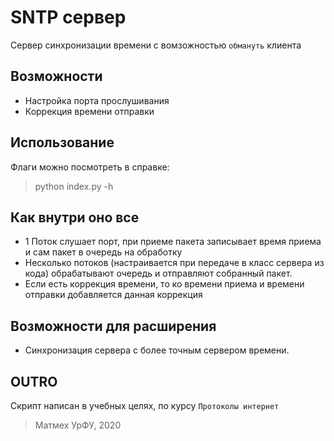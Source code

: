 # SNTP сервер
Сервер синхронизации времени с вомзожностью `обмануть` клиента

## Возможности
* Настройка порта прослушивания
* Коррекция времени отправки

## Использование
Флаги можно посмотреть в справке:
>python index.py -h

## Как внутри оно все
* 1 Поток слушает порт, при приеме пакета записывает время приема и сам пакет в очередь на обработку
* Несколько потоков (настраивается при передаче в класс сервера из кода) обрабатывают очередь и отправляют собранный пакет.
* Если есть коррекция времени, то ко времени приема и времени отправки добавляется данная коррекция

## Возможности для расширения
* Синхронизация сервера с более точным сервером времени.

## OUTRO
Скрипт написан в учебных целях, по курсу `Протоколы интернет`
>Матмех УрФУ, 2020
